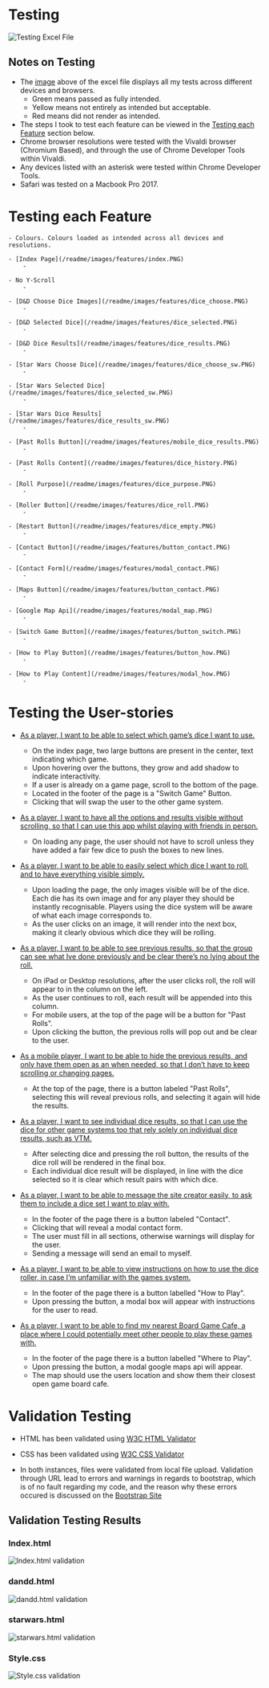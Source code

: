 # Testing

![Testing Excel File](/readme/testing.PNG)

## Notes on Testing 

- The [image](/readme/testing.PNG/) above of the excel file displays all my tests across different devices and browsers. 
    - Green means passed as fully intended.
    - Yellow means not entirely as intended but acceptable.
    - Red means did not render as intended.
- The steps I took to test each feature can be viewed in the [Testing each Feature](#testing-each-feature) section below.
- Chrome browser resolutions were tested with the Vivaldi browser (Chromium Based), and through the use of Chrome Developer Tools within Vivaldi. 
- Any devices listed with an asterisk were tested within Chrome Developer Tools.
- Safari was tested on a Macbook Pro 2017.

# Testing each Feature

    - Colours. Colours loaded as intended across all devices and resolutions. 

    - [Index Page](/readme/images/features/index.PNG)
        - 
    
    - No Y-Scroll
        - 

    - [D&D Choose Dice Images](/readme/images/features/dice_choose.PNG)
        - 

    - [D&D Selected Dice](/readme/images/features/dice_selected.PNG)
        - 

    - [D&D Dice Results](/readme/images/features/dice_results.PNG)
        - 

    - [Star Wars Choose Dice](/readme/images/features/dice_choose_sw.PNG)
        - 

    - [Star Wars Selected Dice](/readme/images/features/dice_selected_sw.PNG)
        - 

    - [Star Wars Dice Results](/readme/images/features/dice_results_sw.PNG)
        - 

    - [Past Rolls Button](/readme/images/features/mobile_dice_results.PNG)
        - 

    - [Past Rolls Content](/readme/images/features/dice_history.PNG)
        - 

    - [Roll Purpose](/readme/images/features/dice_purpose.PNG)
        - 

    - [Roller Button](/readme/images/features/dice_roll.PNG)
        - 

    - [Restart Button](/readme/images/features/dice_empty.PNG)
        - 

    - [Contact Button](/readme/images/features/button_contact.PNG)
        - 

    - [Contact Form](/readme/images/features/modal_contact.PNG)
        - 

    - [Maps Button](/readme/images/features/button_contact.PNG)
        - 

    - [Google Map Api](/readme/images/features/modal_map.PNG)
        - 

    - [Switch Game Button](/readme/images/features/button_switch.PNG)
        - 

    - [How to Play Button](/readme/images/features/button_how.PNG)
        - 

    - [How to Play Content](/readme/images/features/modal_how.PNG)
        - 

# Testing the User-stories

- [As a player, I want to be able to select which game’s dice I want to use.](/readme/images/features/selected_game.PNG)
    - On the index page, two large buttons are present in the center, text indicating which game. 
    - Upon hovering over the buttons, they grow and add shadow to indicate interactivity. 
    - If a user is already on a game page, scroll to the bottom of the page. 
    - Located in the footer of the page is a "Switch Game" Button. 
    - Clicking that will swap the user to the other game system.

- [As a player, I want to have all the options and results visible without scrolling, so that I can use this app whilst playing with friends in person.](/readme/images/features/mobile_game.PNG)
    - On loading any page, the user should not have to scroll unless they have added a fair few dice to push the boxes to new lines. 

- [As a player, I want to be able to easily select which dice I want to roll, and to have everything visible simply. ](/readme/images/features/dice_choose.PNG)
    - Upon loading the page, the only images visible will be of the dice. Each die has its own image and for any player they should be instantly recognisable. Players using the dice system will be aware of what each image corresponds to. 
    - As the user clicks on an image, it will render into the next box, making it clearly obvious which dice they will be rolling. 

- [As a player, I want to be able to see previous results, so that the group can see what Ive done previously and be clear there’s no lying about the roll. ](/readme/images/features/dice_history.PNG)
    -  On iPad or Desktop resolutions, after the user clicks roll, the roll will appear to in the column on the left. 
    - As the user continues to roll, each result will be appended into this column. 
    - For mobile users, at the top of the page will be a button for "Past Rolls". 
    - Upon clicking the button, the previous rolls will pop out and be clear to the user. 

- [As a mobile player, I want to be able to hide the previous results, and only have them open as an when needed, so that I don’t have to keep scrolling or changing pages.](/readme/images/features/mobile_dice_history.PNG)
    - At the top of the page, there is a button labeled "Past Rolls", selecting this will reveal previous rolls, and selecting it again will hide the results.

- [As a player, I want to see individual dice results, so that I can use the dice for other game systems too that rely solely on individual dice results, such as VTM. ](/readme/images/features/dice_results.PNG)
    - After selecting dice and pressing the roll button, the results of the dice roll will be rendered in the final box. 
    - Each individual dice result will be displayed, in line with the dice selected so it is clear which result pairs with which dice. 

- [As a player, I want to be able to message the site creator easily, to ask them to include a dice set I want to play with.](/readme/images/features/modal_contact.PNG)
    - In the footer of the page there is a button labeled "Contact". 
    - Clicking that will reveal a modal contact form. 
    - The user must fill in all sections, otherwise warnings will display for the user. 
    - Sending a message will send an email to myself. 

- [As a player, I want to be able to view instructions on how to use the dice roller, in case I’m unfamiliar with the games system.](/readme/images/features/modal_how.PNG) 
    - In the footer of the page there is a button labelled "How to Play".
    - Upon pressing the button, a modal box will appear with instructions for the user to read. 

- [As a player, I want to be able to find my nearest Board Game Cafe, a place where I could potentially meet other people to play these games with.](/readme/images/features/modal_map.PNG)
    - In the footer of the page there is a button labelled "Where to Play". 
    - Upon pressing the button, a modal google maps api will appear. 
    - The map should use the users location and show them their closest open game board cafe.

# Validation Testing

- HTML has been validated using [W3C HTML Validator](https://validator.w3.org/nu/) 

- CSS has been validated using [W3C CSS Validator](https://jigsaw.w3.org/css-validator/) 

- In both instances, files were validated from local file upload. Validation through URL lead to errors and warnings in regards to bootstrap, which is of no fault regarding my code, and the reason why these errors occured is discussed on the [Bootstrap Site](https://getbootstrap.com/docs/4.5/getting-started/browsers-devices/#validators)

## Validation Testing Results 

### **Index.html**

![Index.html validation](/readme/images/validation/index.PNG)

### **dandd.html**

![dandd.html validation](/readme/images/validation/dungeons.PNG)

### **starwars.html**

![starwars.html validation](/readme/images/validation/starwars.PNG)


### **Style.css**

![Style.css validation](/readme/images/validation/css.PNG)
